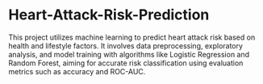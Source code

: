 # Heart-Attack-Risk-Prediction
This project utilizes machine learning to predict heart attack risk based on health and lifestyle factors. It involves data preprocessing, exploratory analysis, and model training with algorithms like Logistic Regression and Random Forest, aiming for accurate risk classification using evaluation metrics such as accuracy and ROC-AUC.
